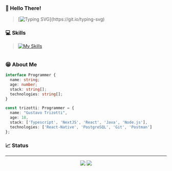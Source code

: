 ### 👋 Hello There!
>[![Typing SVG](https://readme-typing-svg.herokuapp.com?font=JetBrains+Mono&weight=700&size=32&pause=600&color=DDA3F7&vCenter=true&width=435&height=40&lines=Hello!+I'm+Gustavo+Trizotti.)](https://git.io/typing-svg)
### 💻 Skills
>[![My Skills](https://skillicons.dev/icons?i=ts,prisma,docker,nest,express,azure,react,nextjs,tailwind,figma,vite,androidstudio,github,gitlab,vscode,idea,postman,git&theme=dark&perline=9)](https://skillicons.dev)
#
### 😁 About Me
```typescript
interface Programmer {
  name: string;
  age: number;
  stack: string[];
  technologies: string[];
}

const trizotti: Programmer = {
  name: "Gustavo Trizotti",
  age: 18,
  stack: ['Typescript', 'NextJS', 'React', 'Java', 'Node.js'],
  technologies: ['React-Native', 'PostgreSQL', 'Git', 'Postman']
};
```
### 📈 Status
<hr>
<div align="center">
  <img src="https://github-readme-streak-stats.herokuapp.com/?user=GustavoTrizotti&theme=material-palenight&hide_border=true" />
  <img src="https://github-readme-stats.vercel.app/api?username=GustavoTrizotti&theme=material-palenight&show_icons=true&hide_border=true&count_private=true" /> 
</div>
